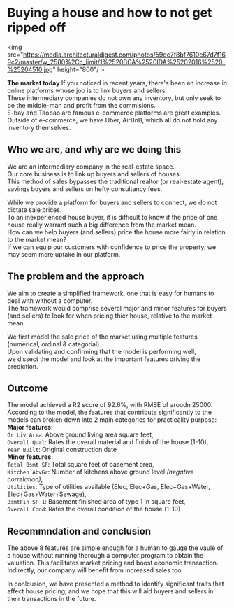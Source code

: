 # Buying a house and how to not get ripped off

<img src="https://media.architecturaldigest.com/photos/59de7f8bf7610e67d7f169c2/master/w_2580%2Cc_limit/1%2520BCA%2520IDA%25202016%2520-%25204510.jpg" height="800"/ >

**The market today**
If you noticed in recent years, there's been an increase in online platforms whose job is to link buyers and sellers.  
These intermediary companies do not own any inventory, but only seek to be the middle-man and profit from the commisions.  
E-bay and Taobao are famous e-commerce platforms are great examples.  
Outside of e-commerce, we have Uber, AirBnB, which all do not hold any inventory themselves.

## Who we are, and why are we doing this

We are an intermediary company in the real-estate space.  
Our core business is to link up buyers and sellers of houses.  
This method of sales bypasses the traditional realtor (or real-estate agent), savings buyers and sellers on hefty consultancy fees.

While we provide a platform for buyers and sellers to connect, we do not dictate sale prices.  
To an inexperienced house buyer, it is difficult to know if the price of one house really warrant such a big difference from the market mean.  
How can we help buyers (and sellers) price the house more fairly in relation to the market mean?  
If we can equip our customers with confidence to price the property, we may seem more uptake in our platform.

## The problem and the approach
We aim to create a simplified framework, one that is easy for humans to deal with without a computer.  
The framework would comprise several major and minor features for buyers (and sellers) to look for when pricing thier house, relative to the market mean.

We first model the sale price of the market using multiple features (numerical, ordinal & categorial).  
Upon validating and confirming that the model is performing well,  
we dissect the model and look at the important features driving the prediction.

## Outcome
The model achieved a R2 score of 92.6%, with RMSE of aroudn 25000.
According to the model, the features that contribute significantly to the models can broken down into 2 main categories for practicality purpose:  
**Major features**:<br>
`Gr Liv Area`: Above ground living area square feet,<br>  `Overall Qual`: Rates the overall material and finish of the house (1-10),<br>`Year Built`: Original construction date<br>
**Minor features**:  <br>
`Total Bsmt SF`: Total square feet of basement area,<br> `Kitchen AbvGr`: Number of kitchens above ground level *(negative correlation)*,<br>`Utilities`: Type of utilities available (Elec, Elec+Gas, Elec+Gas+Water, Elec+Gas+Water+Sewage),<br>`BsmtFin SF 1`: Basement finished area of type 1 in square feet,<br> `Overall Cond`: Rates the overall condition of the house (1-10)<br>

## Recommndation and conclusion
The above 8 features are simple enough for a human to gauge the vaule of a house without running therough a computer program to obtain the valuation. This facilitates market pricing and boost economic transaction. Indirectly, our company will benefit from increased sales too.  

In conlcusion, we have presented a method to identify significant traits that affect house pricing, and we hope that this will aid buyers and sellers in their transactions in the future.
